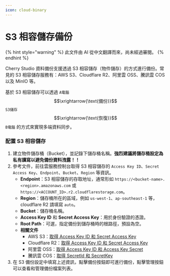 ```yaml
---
icon: cloud-binary
---
```

# S3 相容儲存備份


{% hint style="warning" %}
此文件由 AI 從中文翻譯而來，尚未經過審閱。
{% endhint %}




Cherry Studio 資料備份支援透過 S3 相容儲存（物件儲存）的方式進行備份。常見的 S3 相容儲存服務有：AWS S3、Cloudflare R2、阿里雲 OSS、騰訊雲 COS 以及 MinIO 等。

基於 S3 相容儲存可以透過 `A電腦` $$\xrightarrow{\text{備份}}$$ `S3儲存` $$\xrightarrow{\text{恢復}}$$ `B電腦` 的方式來實現多端資料同步。

### 配置 S3 相容儲存

1.  建立物件儲存桶（Bucket），並記錄下儲存桶名稱。**強烈建議將儲存桶設定為私有讀寫以避免備份資料洩露！！**
2.  參考文件，前往雲服務控制台取得 S3 相容儲存的 `Access Key ID`、`Secret Access Key`、`Endpoint`、`Bucket`、`Region` 等資訊。
    - **Endpoint**：S3 相容儲存的存取地址，通常形如 `https://<bucket-name>.<region>.amazonaws.com` 或 `https://<ACCOUNT_ID>.r2.cloudflarestorage.com`。
    - **Region**：儲存桶所在的區域，例如 `us-west-1`、`ap-southeast-1` 等，cloudflare R2 請填寫 `auto`。
    - **Bucket**：儲存桶名稱。
    - **Access Key ID** 和 **Secret Access Key**：用於身份驗證的憑證。
    - **Root Path**：可選，指定備份到儲存桶時的根路徑，預設為空。
    - **相關文件**
        - AWS S3：[取得 Access Key ID 和 Secret Access Key](https://docs.aws.amazon.com/zh_cn/IAM/latest/UserGuide/id_credentials_access-keys.html)
        - Cloudflare R2：[取得 Access Key ID 和 Secret Access Key](https://developers.cloudflare.com/r2/api/tokens/)
        - 阿里雲 OSS：[取得 Access Key ID 和 Access Key Secret](https://help.aliyun.com/zh/oss/developer-reference/use-amazon-s3-sdks-to-access-oss#306596478ed3r)
        - 騰訊雲 COS：[取得 SecretId 和 SecretKey](https://cloud.tencent.com/document/product/436/37421)
3.  在 S3 備份設定中填寫上述資訊，點擊備份按鈕即可進行備份，點擊管理按鈕可以查看和管理備份檔案列表。